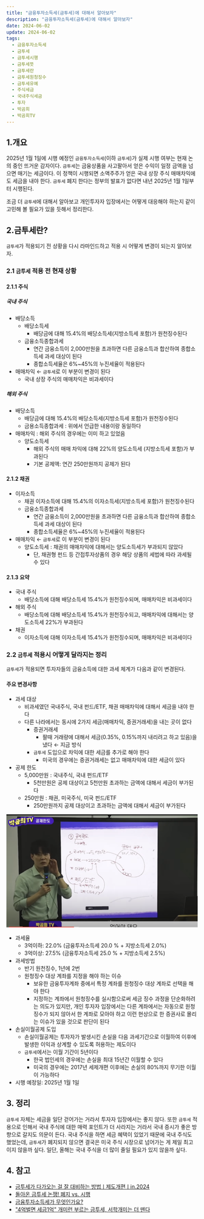 ```yaml
---
title: "금융투자소득세(금투세)에 대해서 알아보자"
description: "금융투자소득세(금투세)에 대해서 알아보자"
date: 2024-06-02
update: 2024-06-02
tags:
  - 금융투자소득세
  - 금투세
  - 금투세시행
  - 금투세뜻
  - 금투세란
  - 금투세원청징수
  - 금투세유예
  - 주식세금
  - 국내주식세금
  - 투자
  - 박곰희
  - 박곰희TV
---
```

## 1.개요

2025년 1월 1일에 시행 예정인 `금융투자소득세`(이하 `금투세`)가 실제 시행 여부는 현재 논의 중인 뜨거운 감자이다. `금투세`는 금융상품을 사고팔아서 얻은 수익이 일정 금액을 넘으면 매기는 세금이다. 이 정책이 시행되면 소액주주가 얻은 국내 상장 주식 매매차익에도 세금을 내야 한다. `금투세` 폐지 한다는 정부의 발표가 없다면 내년 2025년 1월 1일부터 시행된다.

조금 더 ``금투세``에 대해서 알아보고 개인투자자 입장에서는 어떻게 대응해야 하는지 같이 고민해 볼 필요가 있을 듯해서 정리한다.

## 2.금투세란?

`금투세`가 적용되기 전 상황을 다시 라마인드하고 적용 시 어떻게 변경이 되는지 알아보자.

### 2.1 `금투세` 적용 전 현재 상황

#### 2.1.1 주식

##### 국내 주식
- 배당소득
  - 배당소득세
      - 배당금에 대해 15.4%의 배당소득세(지방소득세 포함)가 원천징수된다
  - 금융소득종합과세
      - 연간 금융소득이 2,000만원을 초과하면 다른 금융소득과 합산하여 종합소득세 과세 대상이 된다
      - 종합소득세율은 6%~45%의 누진세율이 적용된다
- 매매차익 ← `금투세`로 이 부분이 변경이 된다
  - 국내 상장 주식의 매매차익은 비과세이다

##### 해외 주식

- 배당소득
  - 배당금에 대해 15.4%의 배당소득세(지방소득세 포함)가 원천징수된다
  - 금용소득종합과세 : 위에서 언급한 내용이랑 동일하다
- 매매차익 : 해외 주식의 경우에는 이미 하고 있었음
  - 양도소득세
      - 해외 주식의 매매 차익에 대해 22%의 양도소득세 (지방소득세 포함)가 부과된다
      - 기본 공제액: 연간 250만원까지 공제가 된다

#### 2.1.2 채권

- 이자소득
  - 채권 이자소득에 대해 15.4%의 이자소득세(지방소득세 포함)가 원천징수된다
  - 금융소득종합과세
      - 연간 금융소득이 2,000만원을 초과하면 다른 금융소득과 합산하여 종합소득세 과세 대상이 된다
      - 종합소득세율은 6%~45%의 누진세율이 적용된다
- 매매차익 ← `금투세`로 이 부분이 변경이 된다
  - 양도소득세 : 채권의 매매차익에 대해서는 양도소득세가 부과되지 않았다
      - 단, 채권형 펀드 등 간접투자상품의 경우 해당 상품의 세법에 따라 과세될 수 있다

#### 2.1.3 요약

- 국내 주식
  - 배당소득에 대해 배당소득세 15.4%가 원천징수되며, 매매차익은 비과세이다
- 해외 주식
  - 배당소득에 대해 배당소득세 15.4%가 원천징수되고, 매매차익에 대해서는 양도소득세 22%가 부과된다
- 채권
  - 이자소득에 대해 이자소득세 15.4%가 원천징수되며, 매매차익은 비과세이다

### 2.2 `금투세` 적용시 어떻게 달라지는 정리

`금투세`가 적용되면 투자자들의 금융소득에 대한 과세 체계가 다음과 같이 변경된다.

#### 주요 변경사항

- 과세 대상
  - 비과세였던 국내주식, 국내 펀드/ETF, 채권 매매차익에 대해서 세금을 내야 한다
  - 다른 나라에서는 동시에 2가지 세금(매매차익, 증권거래세)을 내는 곳이 없다
    - 증권거래세
      - 팔때 거래량에 대해서 세금(0.35%, 0.15%까지 내리려고 하고 있음)을 냈다 ← 지금 방식
    - `금투세` 도입으로 차익에 대한 세금를 추가로 해야 한다
      - 미국의 경우에는 증권거래세는 없고 매매차익에 대한 세금이 있다
- 공제 한도
  - 5,000만원 : 국내주식, 국내 펀드/ETF
      - 5천만원은 공제 대상이고 5천만원 초과하는 금액에 대해서 세금이 부가된다
  - 250만원 : 채권, 미국주식, 미국 펀드/ETF
      - 250만원까지 공제 대상이고 초과하는 금액에 대해서 세금이 부가된다

![공제 한도](image-20240602154015999.png)

- 과세율
  - 3억이하: 22.0% (금융투자소득세 20.0 % + 지방소득세 2.0%)
  - 3억이상: 27.5% (금융투자소득세 25.0 % + 지방소득세 2.5%)
- 과세방법
  - 반기 원천징수, 1년에 2번
  - 원청징수 대상 계좌를 지정을 해야 하는 이슈
      - 보유한 금융투자계좌 중에서 특정 계좌를 원청징수 대상 계좌로 선택을 해야 한다
      - 지정하는 계좌에서 원청징수를 실시함으로써 세금 징수 과정을 단순화하려는 의도가 있지만, 개인 투자자 입장에서는 다른 계좌에서는 자동으로 원청징수가 되지 않아서 한 계좌로 모아야 하고 이런 현상으로 한 증권사로 몰리는 이슈가 있을 것으로 판단이 된다
- 손실이월공제 도입
  - 손실이월공제는 투자자가 발생시킨 손실을 다음 과세기간으로 이월하여 이후에 발생한 이익과 상계할 수 있도록 허용하는 제도이다
  - `금투세`에서는 이월 기간이 5년이다
      - 한국 법인세의 경우에는 손실을 최대 15년간 이월할 수 있다
      - 미국의 경우에는 2017년 세제개편 이후에는 손실의 80%까지 무기한 이월이 가능하다
- 시행 예정일: 2025년 1월 1일

## 3. 정리

`금투세` 자체는 세금을 일단 걷어가는 거라서 투자자 입장에서는 좋지 않다. 또한 `금투세` 적용으로 인해서 국내 주식에 대한 매력 포인트가 더 사라지는 거라서 국내 증시가 좋은 방향으로 갈지도 의문이 든다. 국내 주식을 하면 세금 혜택이 있었기 때문에 국내 주식도 했었는데, `금투세`가 폐지되지 않으면 결국은 미국 주식 시장으로 넘어가는 게 제일 최고이지 않을까 싶다. 일단, 올해는 국내 주식을 더 많이 줄일 필요가 있지 않을까 싶다.

## 4. 참고

- [금투세가 다가오는 걸 잘 대비하는 방법ㅣ제도개편ㅣin.2024](https://www.youtube.com/watch?v=w3WLrClwM-8)
- [돌아온 금투세 논쟁! 폐지 vs. 시행](https://blog.naver.com/e_adventure/223441005684)
- [금융투자소득세가 무엇인가요?](https://www.tossbank.com/articles/25747)
- ["4억벌면 세금1억" 개미런 부르는 금투세, 서학개미는 더 뗀다](https://news.mt.co.kr/mtview.php?no=2024041813451458992)
